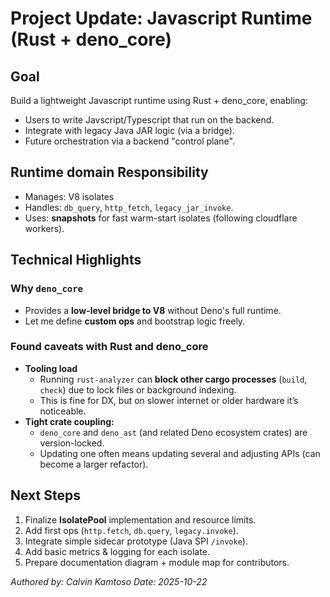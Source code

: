 # Project Update: Javascript Runtime (Rust + deno_core)

## Goal

Build a lightweight Javascript runtime using Rust + deno_core, enabling:

- Users to write Javscript/Typescript that run on the backend.
- Integrate with legacy Java JAR logic (via a bridge).
- Future orchestration via a backend "control plane".

## Runtime domain Responsibility

- Manages: V8 isolates
- Handles: `db_query`, `http_fetch`, `legacy_jar_invoke`.
- Uses: **snapshots** for fast warm-start isolates (following cloudflare workers).

## Technical Highlights

### Why `deno_core`

- Provides a **low-level bridge to V8** without Deno's full runtime.
- Let me define **custom ops** and bootstrap logic freely.

### Found caveats with Rust and deno_core

- **Tooling load**
  - Running `rust-analyzer` can **block other cargo processes** (`build`, `check`) due to lock files or background indexing.
  - This is fine for DX, but on slower internet or older hardware it’s noticeable.
- **Tight crate coupling:**
  - `deno_core` and `deno_ast` (and related Deno ecosystem crates) are version-locked.
  - Updating one often means updating several and adjusting APIs (can become a larger refactor).

## Next Steps

1. Finalize **IsolatePool** implementation and resource limits.
2. Add first ops (`http.fetch`, `db.query`, `legacy.invoke`).
3. Integrate simple sidecar prototype (Java SPI `/invoke`).
4. Add basic metrics & logging for each isolate.
5. Prepare documentation diagram + module map for contributors.

*Authored by: Calvin Kamtoso
Date: 2025-10-22*
